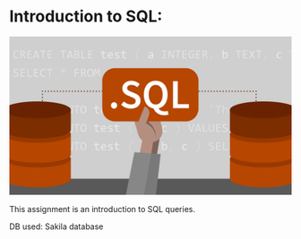 # Introduction to SQL:

![SQL.jpeg](Images/SQL.jpg)

This assignment is an introduction to SQL queries.

DB used: Sakila database
